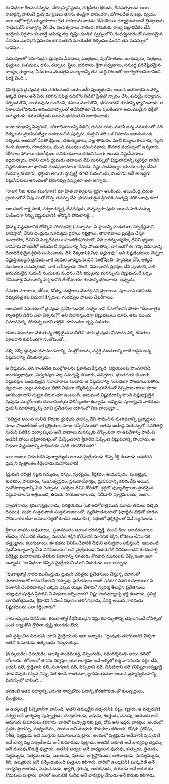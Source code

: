 ﻿ఈ విధంగా శీలసంపన్నుడు, వేదబ్రహ్మనిష్ఠుడు, ధర్మసేతు రక్షకుడు, దీనవత్సలుడు అయి రాజ్యాన్ని పాలించే ధ్రువుడు ప్రజలు తనను తండ్రిగా భావించగా, భోగాలచేత పుణ్యం వ్యయం కాగా అభోగాలైన యజ్ఞయాగాలచేత పాపాలను నాశనం చేసుకొంటూ ధర్మార్థకామాలనే త్రివర్గాలను సాధింపజేసే రాజ్యాన్ని 26 వేల సంవత్సరాలు పాలించి, కొడుకుకు రాజ్య పట్టాభిషేకం చేసి ఇంద్రియ నిగ్రహం కలవాడై అవిద్య వల్ల సృష్టించబడిన స్వప్నంలోని గంధర్వనగరంతో సమానమైన దేహము మొదలైన ప్రపంచం భగవంతుని మాయచేత కల్పింపబడిందని తన మనస్సులో భావిస్తూ… 

మనువులతో సమానుడైన ధ్రువుడు సేవకులు, మంత్రులు, పురోహితులు, బంధువులు, మిత్రులు, పుత్రులు, పశువులు, ధనం, రత్నాలు, స్త్రీలు, భవనాలు, క్రీడా పర్వతాలు, సముద్ర పరివేష్ఠితమైన రాజ్యం, గుఱ్ఱాలు, ఏనుగులు మొదలైన పదార్థాలన్నీ తన బుద్ధికౌశలంతో అశాశ్వతాలని భావించి, విరక్తి చెంది… 

(విరక్తుడైన ధ్రువుడు) తన నగరంనుండి బయలుదేరి పుణ్యభూమి అయిన బదరికాశ్రమం వెళ్ళి, అక్కడి విశాల అనే పేరు కలిగిన పవిత్ర నదిలోని నీటిలో ప్రీతితో స్నానం చేసి, శుచియై పద్మాసనం కల్పించుకొని, వాయువును బంధించి, కనులు మూసికొని, భగవంతుని రూపాన్ని ధ్యానించాడు. ఆ విశాలయశోధనుడు ఆనందబాష్పాలతో తడిసిపోతూ మేను పులకించగా అచంచలమైన భక్తితో అచ్యుతుడు, కమలనేత్రుడు అయిన భగవంతుని ఆరాధించాడు. 

ఇంకా దుఃఖాన్ని విస్మరించి, శరీరాభిమానాన్ని విడిచి, తనను తాను మరచి ఉన్న సమయంలో పది దిక్కులను ప్రకాశింపజేస్తూ ఉదయించిన పున్నమ చంద్రుని వలె ఒక విమానం ఆకాశంనుండి వచ్చింది. అందులో దేవతాశ్రేష్ఠులు, చతుర్భుజులు, ఎఱ్ఱ తామరల వంటి కన్నులు కలవారు, నల్లని రంగు కలవారు, గదాధరులు, మంచి వలువలు ధరించినవారు, కౌమార వయస్సులో ఉన్నవారు, కిరీటాలు హారాలు భుజకీర్తులు చెవికుండలాలు ధరించినవారు అయిన విష్ణుసేవకులు ఇద్దరున్నారు. వారిని చూచి ధ్రువుడు తటాలున లేచి మనస్సులో విష్ణునామాన్ని స్మరిస్తూ వారిని విష్ణుకింకరులుగా భావించి దండప్రణామాలు చేసాడు. విష్ణు పాదపద్మాల యందు లగ్నం చేసిన మనస్సు కలవాడు, భక్తుడు అయిన ధ్రువుణ్ణి చూచి సునందుడు, నందుడు అనే ఆ ఇద్దరు విష్ణుసేవకులు ఆనందంతో చిరునవ్వు నవ్వుతూ ఇలా అన్నారు. 

“రాజా! నీకు శుభం కలుగుగాక! మా హిత వాక్యాలను శ్రద్ధగా ఆలకించు. అయిదేండ్ల చిరుత ప్రాయంలోనే నీవు ఎంతో గొప్ప తపస్సు చేసి భగవంతుడైన శ్రీహరికి సంతృప్తి కలిగించావు కదా! 

అటువంటి శార్ఙ్గపాణి, సర్వజగద్భర్త, దేవదేవుడు, దివ్యస్వరూపుడు అయిన హరి మమ్ము పంపించగా నిన్ను విష్ణుపదానికి తోడ్కొని పోవటానికై… 

(నిన్ను విష్ణుపదానికి తోడ్కొని పోవటానికై ) వచ్చాము. ఏ స్థానాన్ని పండితులు సర్వశ్రేష్ఠమని భావిస్తారో, దేనిని చంద్రుడు సూర్యుడు గ్రహాలు నక్షత్రాలు, తారాగణాలు ప్రదక్షిణ చేస్తూ ఉంటాయో, దేనిని నీ పితృదేవతలు పొందలేకపోయారో, ఏది జగద్వంద్యమో, దేనిని భక్తులు కానివారు పొందలేరో అటువంటి విష్ణుపదాన్ని నీవు పొందుతావు. రా! ఇదిగో ఈ గొప్ప విమానాన్ని దేవాదిదేవుడైన శ్రీహరి పంపించాడు. దీని నెక్కడానికి నీవు అర్హుడవు” అని విష్ణుకింకరులు చెప్పగా విష్ణుప్రియుడైన ధ్రువుడు వారి మధుర వాక్కులను విని సంతోషించి, స్నానము చేసి, అక్కడి మునులకు నమస్కరించి, వారి ఆశీస్సులను పొంది, విమానానికి ప్రదక్షిణ చేసి పూజించి, హరి అనుచరులైన సునంద్ నందులకు వందనం చేసి కన్నులను మనస్సును విష్ణువునందే లగ్నం చేసినవాడై విమానాన్ని ఎక్కడానికి తేజోమయం రూపాన్ని ధరించాడు. అప్పుడు… 

దేవతల నగారాలు, బేరీలు, డోళ్ళు, మద్దెలలు మొదలైనవి మ్రోగాయి. పూలవాన కురిసింది. దివ్యచరిత్ర కల విదురా! కిన్నరుల, గంధర్వుల పాటలు చెలరేగాయి. 

అటువంటి సమయంలో ధ్రువుడు ప్రవేశించడానికి సాధ్యం కాని దేవలోకానికి పోతూ "దీనురాలైన కన్నతల్లిని విడిచి ఎలా వెళ్ళను?" అని విచారిస్తుండగా విష్ణుభటులు చూచి, తమ ముందు విమానమెక్కి పోతున్న అతని తల్లిని చూపించగా తృప్తి పడుతూ… 

తనకు ముందుగా వెళుతున్న తల్లియైన సునీతిని చూసి ధ్రువుడు విమానం ఎక్కి దేవతలు పూలవాన కురిపించగా సంతోషంతో… 

వెళ్ళి వెళ్ళి ధ్రువుడు గ్రహమండలాన్ని, ముల్లోకాలను, సప్తర్షి మండలాన్ని దాటి ఆపైన ఉన్న విష్ణుపదాన్ని చేరుకున్నాడు. 

ఆ విష్ణుపదం తన కాంతిచేత ముల్లోకాలను ప్రకాశింపజేస్తున్నది. నిర్దయులకు పొందరానిది. శాంతస్వభావులు, సర్వజీవుల పట్ల సమదృష్టి కలవారు, పవిత్రులు, భూతదయ కలవారు, విష్ణుభక్తుల బంధువులైన సదాచారాలు కలవారు ఆ విష్ణుపదాన్ని సులభంగా పొందగలుగుతారు. కట్టుగుంజ చుట్టు పశువులు తిరిగే విధంగా జ్యోతిశ్చక్రం మహావేగంతో రెప్పపాటు కాలం కూడా ఆగకుండా దాని చుట్టూ తిరుగుతూ ఉంటుంది. అటువంటి విష్ణుపదాన్ని పొంది విష్ణుభక్తుడైన ధ్రువుడు ముల్లోకాలకు చూడామణియై విలిసిల్లుతూ ఉన్నాడు. అప్పుడు పూజ్యుడైన నారదుడు ధ్రువుని మాహాత్మ్యాన్ని చూచి ప్రచేతసుల యాగంలో వీణ వాయిస్తూ… 

“పతివ్రత అయిన సునీతి కొడుకు ధ్రువుడు తపస్సు చేసి సాధించిన మహాఫలాన్ని బ్రహ్మర్షులు కూడా పొందలేరంటే ఇక క్షత్రియుల మాట చెప్పేదేముంది? అతడు ఐదేండ్ల వయస్సులో సవతితల్లి సురుచి పలికిన దుర్వాక్కులు అనే బాణాలు మనస్సుకు నొప్పింపగా నా ఉపదేశాన్ని పాటించి అడవికి పోయి భక్తిపారవశ్యంతో మెప్పించరాని శ్రీహరిని మెప్పించి విష్ణుపదాన్ని పొందాడు. ఆ విధంగా విష్ణుపదాన్ని సాధించడం ఎవరి తరమౌతుంది?” 

ఇలా అంటూ విదురుడికి పుణ్యాత్ముడు అయిన మైత్రేయుడు గొప్ప కీర్తి కలవాడు అనదగిన ధ్రువుని వృత్తాంతం కీర్తించాడు మహానుభావ! 

(ధ్రువుని చరిత్ర) సజ్జన సమ్మతం, ధన్యం, స్వర్గప్రదం, కీర్తికరం, ఆయుష్కరం, పుణ్యప్రద, శుభకరం, పాపహరం, సుజనత్వప్రదం, ప్రశంసాయోగ్యం, ధ్రువపదాన్ని కలిగించేది అయిన ధ్రువోపాఖ్యానాన్ని నీకు చెప్పాను. ఎవరైనా దీనిని కోరికతో, శ్రద్ధతో పుణ్యతీర్థాలకు స్థానమైన విష్ణుపాదాలను ఆశ్రయించి, ఉదయ సాయంకాలాలందు, సినీవాలి పూర్ణిమలందు, ఇంకా… 

ద్వాదశినాడు, శ్రవణనక్షత్రంనాడు, దినక్షయము (ఒక అహోరాత్రమున మూడు తిథులు వచ్చిన దినము), మకర సంక్రమణాది సంక్రమణకాలంలో, వ్యతీపాతములలో (పూర్ణిమ తిథితో కూడిన సోమవారం లేదా అమావాస్యతో కూడిన ఆదివారం), సభలలో భక్తిశ్రద్ధలతో వినే సజ్జనులకు… 

క్లేశాలు నాశనం అవుతాయి,, ప్రకాశవంతం అయిన భగవద్భక్తి, మంచి శీలం అలవడుతాయి. తేజస్సు కోరేవానికి తేజస్సు, మానసిక శక్తిని కోరేవానికి మానసిక శక్తిని, కోరికలు లేనివానికి తత్త్వజ్ఞానం కలుగుతాయి. ఈ కథను వినిపించేవారికి దేవుని అనుగ్రహం లభిస్తుంది. ఇటువంటి ధ్రువోపాఖ్యానాన్ని నీకు వినిపించాను” అని మైత్రేయుడు విదురునికి వినిపించాడని శుకమహర్షి పరీక్షిత్తు మహారాజుకు తెలిపిన విధానాన్ని సూతుడు శౌనకాది మునులకు చెప్పి ఇంకా ఇలా అన్నాడు. “ఆ విధంగా చెప్పిన మైత్రేయుని చూచి విదురుడు ఇలా అన్నాడు. 

“పుణ్యాత్మా! నారద మునీంద్రుడు ధ్రువుని చరిత్రను ప్రచేతసులు చేస్తున్న యాగంలో కుతూహలంతో గానం చేశాడని చెప్పావు. ప్రచేతసులు అంటే ఎవరు? ఎవరి కుమారులు? ఏ వంశానికి చెందినవాళ్ళు? ఎక్కడ ఎక్కడ యజ్ఞం చేశారు? స్వధర్మ శీలురైన ప్రచేతసులు యజ్ఞపురుషుడైన శ్రీహరిని ఏ విధంగా అర్చించారు? విష్ణు పాదపద్మాలపై భక్తి కలవాడు, ప్రసిద్ధ భాగవతోత్తముడు, శ్రీహరిని సేవించే విధానం తెలిసినవాడు, దేవర్షి అయిన నారదుడు విష్ణుకథలను ఎలా కీర్తించాడు? 

నాకు ఇప్పుడు వినిపించు. కరుణాత్మా! కీర్తనీయుడైన విష్ణు కథామృతాన్ని చెవులనబడే దోసిళ్ళతో ఎంత జుఱ్ఱుకొని గ్రోలినా తృప్తి కలుగడం లేదు. 

అని ప్రశ్నించిన విదురుని చూచి మైత్రేయుడు ఇలా అన్నాడు. “ధ్రువుడు తపోవనానికి వెళ్ళగా అతని కుమారుడు ఉత్కలుడు నిష్కళంకుడై… 

(ఉత్కలుడు) చతురుడు, ఆజన్మ శాంతమూర్తి, నిస్సంగుడు, సమదర్శనుడు అయి తనలో లోకాలను, లోకాలలో తనను దర్శిస్తూ, యోగాభ్యాసం అనే అగ్నిలో కర్మ వాసనలను దగ్ధం చేసి, జడుని వలె, గ్రుడ్డివాని వలె, మూగవాని వలె, పిచ్చివాని వలె, చెవిటివాని వలె కనిపిస్తూ సర్వజ్ఞుడై కూడ నివురు గప్పిన నిప్పు వలె ఉండి శాంతమూ, జ్ఞానమయమూ అయిన బ్రహ్మస్వరూపాన్ని మనస్సులో భావించి... 

తనకంటే ఇతర పదార్థాన్ని ఎరుగక సార్వభౌమ పదాన్ని కోరకపోవడంతో కులవృద్ధులు, మంత్రులు... 

ఆ ఉత్కలుణ్ణి పిచ్చివానిగా భావించి, అతని తమ్ముడైన వత్సరునికి పట్టం కట్టారు. ఆ వత్సరునికి సర్వర్థి అనే భార్యవల్ల పుష్పార్ణుడు, చంద్రుకేతుడు, ఇషుడు, ఊర్జుడు, వసువు, జయుడు అనే ఆరుగురు కుమారులు కలిగారు. వారిలో పుష్పార్ణునకు ప్రభ, దోష అని ఇద్దరు భార్యలు. అందులో ప్రభకు ప్రాతస్సు, మధ్యందినం, సాయం అని ముగ్గురు కొడుకులు కలిగారు. దోషకు ప్రదోషం, నిశీథి, వ్యుష్టుడు అని ముగ్గురు కుమారులు పుట్టారు. అందులో వ్యుష్టుడు అనేవానికి పుష్కరిణి అనే భార్య వల్ల సర్వతేజుడు అనే కుమారుడు పుట్టాడు. అతనికి ఆకూతి అనే భార్యవల్ల చక్షుస్సు అనే మనువు కొడుకై పుట్టాడు. అతనికి అడ్వల అనే భార్యవలన పురువు, కుత్సుడు, త్రితుడు, ద్యుమ్నుడు, సత్యవంతుడు, ఋతుడు, వ్రతుడు, అగ్నిష్ఠోముడు, అతిరాత్రుడు, సుద్యుమ్నుడు, శిబి, ఉల్ముకుడు అనే పన్నెండుమంది పుత్రులు కలిగారు. వారిలో ఉల్ముకునికి పుష్కరిణి అనే భార్యవల్ల అంగుడు, సుమనసుడు, ఖ్యాతి, క్రతువు, అంగిరసుడు, గయుడు అనే ఆరుగురు కొడుకులు పుట్టారు. వారిలో అంగునికి సునీథ అనే భార్యవల్ల వేనుడు అనే కొడుకు కలిగాడు. 

